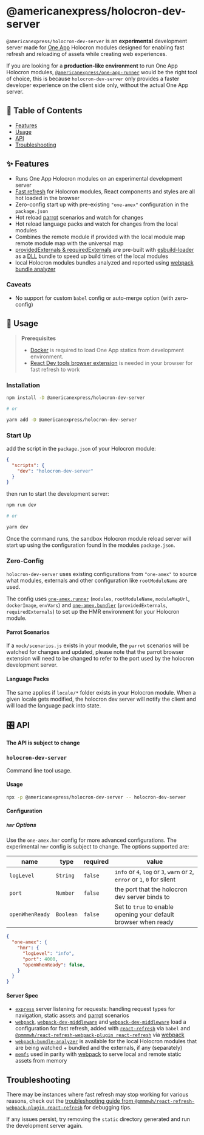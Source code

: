 [one-app-dev]: https://hub.docker.com/r/oneamex/one-app-dev
[parrot]: https://github.com/americanexpress/parrot
[One App]: https://github.com/americanexpress/one-app
[one-app-bundler]: https://github.com/americanexpress/one-app-cli/tree/main/packages/one-app-bundler
[dll-plugin]: https://webpack.js.org/plugins/dll-plugin/
[providedExternals & requiredExternals]: https://github.com/americanexpress/one-app-cli/tree/main/packages/one-app-bundler#providedexternals--requiredexternals
[one-app-runner]: https://github.com/americanexpress/one-app-cli/tree/main/packages/one-app-runner
[express]: https://github.com/expressjs/express
[memfs]: https://github.com/streamich/memfs
[webpack]: https://github.com/webpack/webpack
[webpack-dev-middleware]: https://github.com/webpack/webpack-dev-middleware
[webpack-hot-middleware]: https://github.com/webpack-contrib/webpack-hot-middleware
[webpack bundle analyzer]: https://github.com/webpack-contrib/webpack-bundle-analyzer
[react-refresh-webpack-plugin]: https://github.com/pmmmwh/react-refresh-webpack-plugin
[react-refresh]: https://github.com/facebook/react/tree/master/packages/react-refresh
[react-refresh-troubleshooting]: https://github.com/pmmmwh/react-refresh-webpack-plugin/blob/main/docs/TROUBLESHOOTING.md
[docker]: https://www.docker.com/
[React Dev tools extension]: https://reactjs.org/blog/2019/08/15/new-react-devtools.html
[esbuild-loader]: https://github.com/privatenumber/esbuild-loader
# @americanexpress/holocron-dev-server

`@americanexpress/holocron-dev-server` is an **experimental** development server
made for [One App][One APP] Holocron modules designed for enabling fast refresh and reloading of assets
while creating web experiences.

If you are looking for a **production-like environment**
to run One App Holocron modules, [`@americanexpress/one-app-runner`][one-app-runner] would be the right tool of choice, this is 
                                                                                                                      because `holocron-dev-server` only provides a faster developer experience
                                                                                                                      on the client side only, without the actual One App server.

## 📖 Table of Contents

* [Features](#-features)
* [Usage](#-usage)
* [API](#%EF%B8%8F-api)
* [Troubleshooting](#-troubleshooting)

## ✨ Features

- Runs One App Holocron modules on an experimental development server
- [Fast refresh][react-refresh] for Holocron modules, React components and styles are all hot loaded in the browser
- Zero-config start up with pre-existing `"one-amex"` configuration in the `package.json`
- Hot reload [parrot][parrot] scenarios and watch for changes
- Hot reload language packs and watch for changes from the local modules
- Combines the remote module if provided with the local module map
 remote module map with the universal map
- [providedExternals & requiredExternals][providedExternals & requiredExternals] are pre-built with [esbuild-loader] as a [DLL][dll-plugin] bundle to speed up build times of the local modules
- local Holocron modules bundles analyzed and reported using [webpack bundle analyzer][webpack bundle analyzer]

### Caveats
- No support for custom `babel` config or auto-merge option (with zero-config)

## 🤹‍ Usage

> **Prerequisites**
> - [Docker][docker] is required to load One App statics from development environment.
> - [React Dev tools browser extension][React Dev tools extension] is needed in your browser for fast refresh to work

### Installation

```bash
npm install -D @americanexpress/holocron-dev-server

# or

yarn add -D @americanexpress/holocron-dev-server
```

### Start Up

add the script in the `package.json` of your Holocron module:

```json
{
  "scripts": {
    "dev": "holocron-dev-server"
  }
}
```

then run to start the development server:

```bash
npm run dev

# or

yarn dev
```

Once the command runs, the sandbox Holocron module reload server
will start up using the configuration found in the modules `package.json`.

### **Zero-Config**

`holocron-dev-server` uses existing configurations from `"one-amex"`
to source what modules, externals and other configuration like
`rootModuleName` are used.

The config uses [`one-amex.runner`][one-app-runner] (`modules`, `rootModuleName`, `moduleMapUrl`, `dockerImage`, `envVars`)
and [`one-amex.bundler`][one-app-bundler] (`providedExternals`, `requiredExternals`)
to set up the HMR environment for your Holocron module.

#### **Parrot Scenarios**
If a `mock/scenarios.js` exists in your module,
the `parrot` scenarios will be watched for changes and updated,
please note that the parrot browser extension will need to be changed to refer
to the port used by the holocron development server.

#### **Language Packs**
The same applies if `locale/*` folder exists in your Holocron module.
When a given locale gets modified, the holocron dev server will notify the client
and will load the language pack into state.

## 🎛️ API

**The API is subject to change**

### `holocron-dev-server`

Command line tool usage.
#### Usage

```bash
npx -p @americanexpress/holocron-dev-server -- holocron-dev-server
```

#### Configuration
##### **`hmr` Options**

Use the `one-amex.hmr` config for
more advanced configurations. The experimental `hmr` config is
subject to change. The options supported are:

| name | type | required | value |
|---|---|---|---|
| `logLevel` | `String` | `false` | `info` or `4`, `log` or `3`, `warn` or `2`, `error` or `1`, `0` for silent |
| `port` | `Number` | `false` |the port that the holocron dev server binds to |
| `openWhenReady` | `Boolean` | `false` | Set to `true` to enable opening your default browser when ready |

```json
{
  "one-amex": {
    "hmr": {
      "logLevel": "info",
      "port": 4000,
      "openWhenReady": false,
    }
  }
}
```

#### Server Spec

- [`express`][express] server listening for requests: handling request types for navigation, static assets and [parrot] scenarios
- [`webpack`][webpack], [`webpack-dev-middleware`][webpack-dev-middleware] and [`webpack-dev-middleware`](webpack-dev-middleware) load a configuration for fast refresh, added with [`react-refresh`][react-refresh] via `babel` and [`@pmmmwh/react-refresh-webpack-plugin react-refresh`][react-refresh-webpack-plugin] via [webpack]
- [`webpack-bundle-analyzer`][webpack bundle analyzer] is available for the local Holocron modules that are being watched + bundled and the externals, if any (separately)
- [`memfs`][memfs] used in parity with [webpack] to serve local and remote static assets from memory

## Troubleshooting

There may be instances where fast refresh may stop working
for various reasons, check out the
[troubleshooting guide from `@pmmmwh/react-refresh-webpack-plugin react-refresh`](react-refresh-troubleshooting)
for debugging tips.

If any issues persist, try removing the `static` directory generated
and run the development server again.
